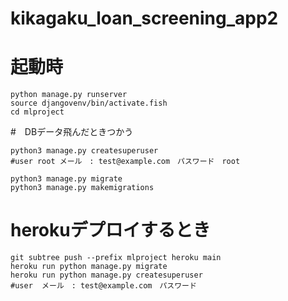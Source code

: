 # kikagaku_loan_screening_app2
# 起動時


```
python manage.py runserver
source djangovenv/bin/activate.fish
cd mlproject
```

#　DBデータ飛んだときつかう

```
python3 manage.py createsuperuser
#user root メール　: test@example.com　パスワード　root

python3 manage.py migrate
python3 manage.py makemigrations
```

# herokuデプロイするとき
```
git subtree push --prefix mlproject heroku main
heroku run python manage.py migrate
heroku run python manage.py createsuperuser
#user  メール　: test@example.com　パスワード　

```